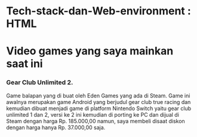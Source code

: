 # Tech-stack-dan-Web-environment : HTML

<!DOCTYPE html>
<html>
<body>

<h1>Video games yang saya mainkan saat ini</h1>

<h3>Gear Club Unlimited 2.</h3>
<p> Game balapan yang di buat oleh Eden Games yang ada di Steam. Game ini awalnya merupakan game Android yang berjudul gear club true racing dan kemudian dibuat menjadi game di platform Nintendo Switch yaitu gear club unlimited 1 dan 2, versi ke 2 ini kemudian di porting ke PC dan dijual di Steam dengan harga Rp. 185.000,00 namun, saya membeli disaat diskon dengan harga hanya Rp. 37.000,00 saja.</p>

</body>
</html>

